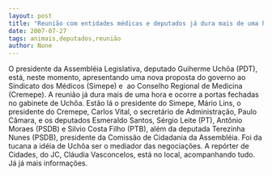 ```yaml
---
layout: post
title: "Reunião com entidades médicas e deputados já dura mais de uma hora"
date: 2007-07-27
tags: animais,deputados,reunião
author: None
---
```

O&nbsp;presidente da Assembl&eacute;ia Legislativa, deputado Guiherme Uch&ocirc;a (PDT), est&aacute;, neste momento, apresentando uma nova proposta do governo ao Sindicato dos M&eacute;dicos (Simepe) e&nbsp; ao Conselho Regional de Medicina (Cremepe).
A reuni&atilde;o j&aacute; dura mais de uma hora e ocorre a portas fechadas no gabinete de Uch&ocirc;a. Est&atilde;o l&aacute; o presidente do Simepe, M&aacute;rio Lins, o presidente do Cremepe, Carlos Vital, o secret&aacute;rio de Administra&ccedil;&atilde;o, Paulo C&acirc;mara, e os deputados Esmeraldo Santos, S&eacute;rgio Leite (PT), Ant&ocirc;nio Moraes (PSDB)&nbsp;e Silvio Costa Filho (PTB), al&eacute;m da deputada Terezinha Nunes (PSDB), presidente da Comiss&atilde;o de Cidadania da Assembl&eacute;ia.&nbsp;Foi da tucana a id&eacute;ia de Uch&ocirc;a ser o mediador das negocia&ccedil;&otilde;es.
A rep&oacute;rter de Cidades, do JC, Cl&aacute;udia Vasconcelos, est&aacute; no local, acompanhando tudo. J&aacute; j&aacute; mais informa&ccedil;&otilde;es. 
 